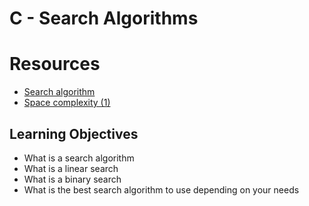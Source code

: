 # C - Search Algorithms

# Resources

* [Search algorithm](https://intranet.alxswe.com/rltoken/ap2kuRv8qrUMyQ0-MY3EXw)
* [Space complexity (1)](https://intranet.alxswe.com/rltoken/QK9ENdoTyqGs0d4_M3XE3g)

## Learning Objectives
* What is a search algorithm
* What is a linear search
* What is a binary search
* What is the best search algorithm to use depending on your needs
